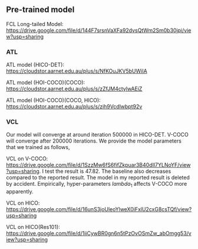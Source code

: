 
## Pre-trained model

FCL Long-tailed Model: https://drive.google.com/file/d/144F7srsnVaXFa92dvsQtWm2Sm0b30jpi/view?usp=sharing

### ATL 
ATL model (HICO-DET): https://cloudstor.aarnet.edu.au/plus/s/NfKOuJKV5bUWiIA

ATL model (HOI-COCO)(COCO): https://cloudstor.aarnet.edu.au/plus/s/zZfJM4ctylwAEiZ

ATL model (HOI-COCO)(COCO, HICO): https://cloudstor.aarnet.edu.au/plus/s/zih9Vcdlwbpt92v

### VCL 
Our model will converge at around iteration 500000 in HICO-DET. V-COCO will converge after 200000 iterations. We provide the model parameters that we trained as follows,

VCL on V-COCO: https://drive.google.com/file/d/1SzzMw6fS6fifZkpuar3B40dIl7YLNoYF/view?usp=sharing. I test the result is 47.82. The baseline also decreases compared to the reported result. The model in my reported result is deleted by accident. Empirically, hyper-parameters $lambda_1$ affects V-COCO more apparently.

VCL on HICO: https://drive.google.com/file/d/16unS3joUleoYlweX0iFxlU2cxG8csTQf/view?usp=sharing

VCL on HICO(Res101): https://drive.google.com/file/d/1iiCywBR0gn6n5tPzOvOSmZw_abOmgg53/view?usp=sharing
